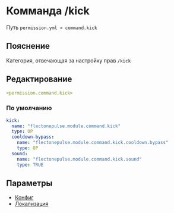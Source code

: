 # Комманда /kick
Путь `permission.yml > command.kick`

## Пояснение
Категория, отвечающая за настройку прав `/kick`

## Редактирование
```yaml
<permission.command.kick>
```

### По умолчанию
```yaml
kick:
  name: "flectonepulse.module.command.kick"
  type: OP
  cooldown-bypass:
    name: "flectonepulse.module.command.kick.cooldown.bypass"
    type: OP
  sound:
    name: "flectonepulse.module.command.kick.sound"
    type: TRUE
```

## Параметры

- [Конфиг](/docs/command/kick/)
- [Локализация](/docs/localizations/ru_ru/command/kick/)

<!--@include: @/parts/permission/permissionTier3.md-->
<!--@include: @/parts/permission/cooldown.md-->
<!--@include: @/parts/permission/sound.md-->

